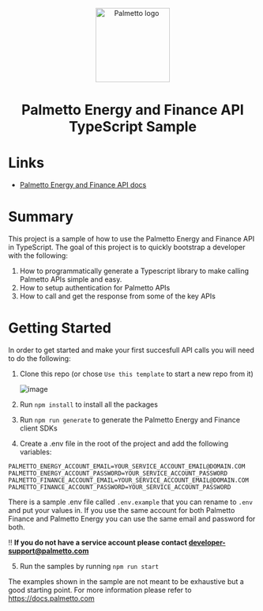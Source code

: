 <p align="center">
  <a href="https://palmetto.com" rel="noopener" target="_blank"><img width="150" src="https://storage.googleapis.com/alchemy-next-prod/palmetto.png" alt="Palmetto logo"></a></p>
</p>

<h1 align="center" style="border-bottom: none;">Palmetto Energy and Finance API TypeScript Sample</h1>
 
# Links
- [Palmetto Energy and Finance API docs](https://docs.palmetto.com)


# Summary
This project is a sample of how to use the Palmetto Energy and Finance API in TypeScript.  The goal of this project is to quickly bootstrap a developer with the following:
1. How to programmatically generate a Typescript library to make calling Palmetto APIs simple and easy. 
2. How to setup authentication for Palmetto APIs
3. How to call and get the response from some of the key APIs


# Getting Started
In order to get started and make your first succesfull API calls you will need to do the following:
1. Clone this repo (or chose `Use this template` to start a new repo from it)
   
    ![image](https://github.com/palmetto/palmetto-example-ts-energy-and-finance/assets/304410/dbeed2f6-256d-4cd1-a500-cb9df7ef30d2) 
3. Run `npm install` to install all the packages
4. Run `npm run generate` to generate the Palmetto Energy and Finance client SDKs
5. Create a .env file in the root of the project and add the following variables:
```
PALMETTO_ENERGY_ACCOUNT_EMAIL=YOUR_SERVICE_ACCOUNT_EMAIL@DOMAIN.COM
PALMETTO_ENERGY_ACCOUNT_PASSWORD=YOUR_SERVICE_ACCOUNT_PASSWORD
PALMETTO_FINANCE_ACCOUNT_EMAIL=YOUR_SERVICE_ACCOUNT_EMAIL@DOMAIN.COM
PALMETTO_FINANCE_ACCOUNT_PASSWORD=YOUR_SERVICE_ACCOUNT_PASSWORD
```

There is a sample .env file called `.env.example` that you can rename to `.env` and put your values in. If you use the same account for both Palmetto Finance and Palmetto Energy you can use the same email and password for both.

‼️ **If you do not have a service account please contact developer-support@palmetto.com**

5. Run the samples by running `npm run start`

The examples shown in the sample are not meant to be exhaustive but a good starting point. For more information please refer to https://docs.palmetto.com 
